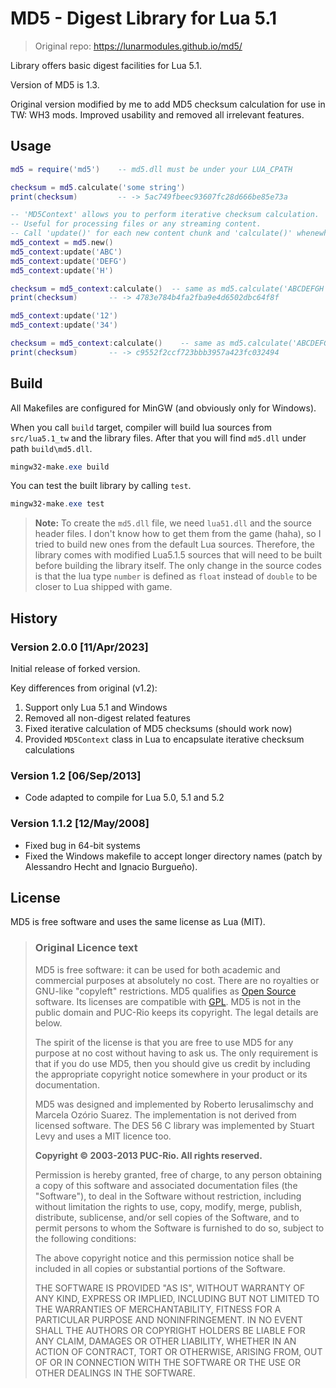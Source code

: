 # MD5 - Digest Library for Lua 5.1

> Original repo: https://lunarmodules.github.io/md5/

Library offers basic digest facilities for Lua 5.1.

Version of MD5 is 1.3.

Original version modified by me to add MD5 checksum calculation for use in TW: WH3 mods. Improved usability and removed all irrelevant features.

## Usage

```lua
md5 = require('md5')    -- md5.dll must be under your LUA_CPATH

checksum = md5.calculate('some string')
print(checksum)         -- -> 5ac749fbeec93607fc28d666be85e73a

-- 'MD5Context' allows you to perform iterative checksum calculation.
-- Useful for processing files or any streaming content.
-- Call 'update()' for each new content chunk and 'calculate()' whenewher you want
md5_context = md5.new()
md5_context:update('ABC')
md5_context:update('DEFG')
md5_context:update('H')

checksum = md5_context:calculate()  -- same as md5.calculate('ABCDEFGH')
print(checksum)       -- -> 4783e784b4fa2fba9e4d6502dbc64f8f

md5_context:update('12')
md5_context:update('34')

checksum = md5_context:calculate()    -- same as md5.calculate('ABCDEFGH1234')
print(checksum)       -- -> c9552f2ccf723bbb3957a423fc032494
```

## Build
All Makefiles are configured for MinGW (and obviously only for Windows).

When you call `build` target, compiler will build lua sources from `src/lua5.1_tw` and the library files. After that you will find `md5.dll` under path `build\md5.dll`.

```powershell
mingw32-make.exe build
```

You can test the built library by calling `test`.


```powershell
mingw32-make.exe test
```



> **Note:** To create the `md5.dll` file, we need `lua51.dll` and the source header files. I don't know how to get them from the game (haha), so I tried to build new ones from the default Lua sources. Therefore, the library comes with modified Lua5.1.5 sources that will need to be built before building the library itself. The only change in the source codes is that the lua type `number` is defined as `float` instead of `double` to be closer to Lua shipped with game.

## History

### Version 2.0.0 [11/Apr/2023] 

Initial release of forked version. 

Key differences from original (v1.2):
1. Support only Lua 5.1 and Windows
2. Removed all non-digest related features
3. Fixed iterative calculation of MD5 checksums (should work now)
4. Provided `MD5Context` class in Lua to encapsulate iterative checksum calculations

### Version 1.2 [06/Sep/2013]

* Code adapted to compile for Lua 5.0, 5.1 and 5.2

### Version 1.1.2 [12/May/2008]

* Fixed bug in 64-bit systems
* Fixed the Windows makefile to accept longer directory names
  (patch by Alessandro Hecht and Ignacio Burgueño).

## License

MD5 is free software and uses the same license as Lua (MIT). 


> ### Original Licence text
> 
> MD5 is free software: it can be used for both academic and commercial
> purposes at absolutely no cost. There are no royalties or GNU-like "copyleft"
> restrictions. MD5 qualifies as [Open Source](http://www.opensource.org/docs/definition.html)
> software. Its licenses are compatible with [GPL](http://www.gnu.org/licenses/gpl.html). MD5 is not in the public domain and PUC-Rio keeps its copyright. The legal details are below.
> 
> The spirit of the license is that you are free to use MD5 for any purpose at no cost without having to ask us. The only requirement is that if you do use MD5,
> then you should give us credit by including the appropriate copyright notice
> somewhere in your product or its documentation.
> 
> MD5 was designed and implemented by Roberto Ierusalimschy and Marcela Oz&oacute;rio Suarez. The implementation is not derived from licensed software. The DES 56 C library was implemented by Stuart Levy and uses a MIT licence too.
> 
> __Copyright &copy; 2003-2013 PUC-Rio.  All rights reserved.__
> 
> Permission is hereby granted, free of charge, to any person obtaining a copy
> of this software and associated documentation files (the "Software"), to deal
> in the Software without restriction, including without limitation the rights
> to use, copy, modify, merge, publish, distribute, sublicense, and/or sell
> copies of the Software, and to permit persons to whom the Software is
> furnished to do so, subject to the following conditions:
> 
> The above copyright notice and this permission notice shall be included in
> all copies or substantial portions of the Software.
> 
> 
> THE SOFTWARE IS PROVIDED "AS IS", WITHOUT WARRANTY OF ANY KIND, EXPRESS OR
> IMPLIED, INCLUDING BUT NOT LIMITED TO THE WARRANTIES OF MERCHANTABILITY,
> FITNESS FOR A PARTICULAR PURPOSE AND NONINFRINGEMENT.  IN NO EVENT SHALL THE
> AUTHORS OR COPYRIGHT HOLDERS BE LIABLE FOR ANY CLAIM, DAMAGES OR OTHER
> LIABILITY, WHETHER IN AN ACTION OF CONTRACT, TORT OR OTHERWISE, ARISING FROM,
> OUT OF OR IN CONNECTION WITH THE SOFTWARE OR THE USE OR OTHER DEALINGS IN
> THE SOFTWARE.
